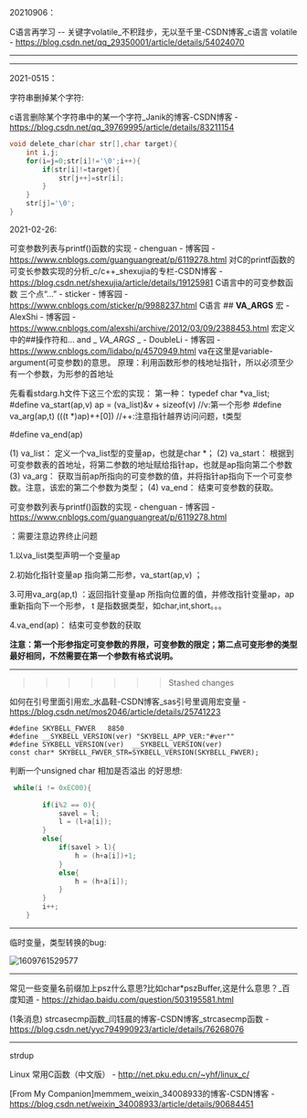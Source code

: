 20210906：

C语言再学习 -- 关键字volatile_不积跬步，无以至千里-CSDN博客_c语言 volatile - https://blog.csdn.net/qq_29350001/article/details/54024070

---

---

2021-0515：

字符串删掉某个字符:

c语言删除某个字符串中的某一个字符_Janik的博客-CSDN博客 - https://blog.csdn.net/qq_39769995/article/details/83211154

```c
void delete_char(char str[],char target){
	int i,j;
	for(i=j=0;str[i]!='\0';i++){
		if(str[i]!=target){
			str[j++]=str[i];
		}
	}
	str[j]='\0';
}
```



2021-02-26:

可变参数列表与printf()函数的实现 - chenguan - 博客园 - https://www.cnblogs.com/guanguangreat/p/6119278.html
对C的printf函数的可变长参数实现的分析_c/c++_shexujia的专栏-CSDN博客 - https://blog.csdn.net/shexujia/article/details/19125981
C语言中的可变参数函数 三个点“…” - sticker - 博客园 - https://www.cnblogs.com/sticker/p/9988237.html
C语言 ## __VA_ARGS__ 宏 - AlexShi - 博客园 - https://www.cnblogs.com/alexshi/archive/2012/03/09/2388453.html
宏定义中的##操作符和... and _ _VA_ARGS_ _ - DoubleLi - 博客园 - https://www.cnblogs.com/lidabo/p/4570949.html
va在这里是variable-argument(可变参数)的意思。
原理：利用函数形参的栈地址指针，所以必须至少有一个参数，为形参的首地址

先看看stdarg.h文件下这三个宏的实现：
第一种：
typedef char  *va_list;
#define va_start(ap,v)   ap = (va_list)&v + sizeof(v)  //v:第一个形参
#define va_arg(ap,t)      (((t *)ap)++[0])   //++:注意指针越界访问问题，t类型

#define va_end(ap)

(1) va_list：    定义一个va_list型的变量ap，也就是char *；
(2) va_start：	根据到可变参数表的首地址，将第二参数的地址赋给指针ap，也就是ap指向第二个参数
(3) va_arg：   获取当前ap所指向的可变参数的值，并将指针ap指向下一个可变参数。注意，该宏的第二个参数为类型；
(4) va_end：   结束可变参数的获取。

可变参数列表与printf()函数的实现 - chenguan - 博客园 - https://www.cnblogs.com/guanguangreat/p/6119278.html

：需要注意边界终止问题

1.以va_list类型声明一个变量ap

2.初始化指针变量ap 指向第二形参，va_start(ap,v) ；

3.可用va_arg(ap,t) ：返回指针变量ap 所指向位置的值，并修改指针变量ap，ap 重新指向下一个形参， t 是指数据类型，如char,int,short。。。

4.va_end(ap)：   结束可变参数的获取

**注意：第一个形参指定可变参数的界限，可变参数的限定；第二点可变形参的类型最好相同，不然需要在第一个参数有格式说明。**

---
>>>>>>> Stashed changes

如何在引号里面引用宏_水晶鞋-CSDN博客_sas引号里调用宏变量 - https://blog.csdn.net/mos2046/article/details/25741223

```
#define SKYBELL_FWVER	8850
#define __SYKBELL_VERSION(ver) "SKYBELL_APP_VER:"#ver""
#define SYKBELL_VERSION(ver)  __SYKBELL_VERSION(ver)
const char* SKYBELL_FWVER_STR=SYKBELL_VERSION(SKYBELL_FWVER);
```



判断一个unsigned char 相加是否溢出 的好思想:

```C
 while(i != 0xEC00){
    
        if(i%2 == 0){
            savel = l;    
            l = (l+a[i]);
        }
        else{
            if(savel > l){
                h = (h+a[i])+1;
            }
            else{
                h = (h+a[i]);
            }
        }
        i++;
    }
```

---

临时变量，类型转换的bug:

![1609761529577](./md_att/9B2A30A4-F01C-4223-850C-7A01DDCC621B.png)

---

常见一些变量名前缀加上psz什么意思?比如char*pszBuffer,这是什么意思？_百度知道 - https://zhidao.baidu.com/question/503195581.html



(1条消息) strcasecmp函数_闫钰晨的博客-CSDN博客_strcasecmp函数 - https://blog.csdn.net/yyc794990923/article/details/76268076

---

strdup



Linux 常用C函数（中文版） - http://net.pku.edu.cn/~yhf/linux_c/



[From My Companion]memmem_weixin_34008933的博客-CSDN博客 - https://blog.csdn.net/weixin_34008933/article/details/90684451

